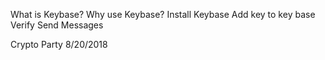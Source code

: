 What is Keybase?
Why use Keybase?
Install Keybase
Add key to key base 
Verify
Send Messages

Crypto Party 8/20/2018
